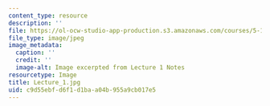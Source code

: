 ```yaml
---
content_type: resource
description: ''
file: https://ol-ocw-studio-app-production.s3.amazonaws.com/courses/5-111sc-principles-of-chemical-science-fall-2014/c9d55ebfd6f1d1baa04b955a9cb017e5_Lecture_1.jpg
file_type: image/jpeg
image_metadata:
  caption: ''
  credit: ''
  image-alt: Image excerpted from Lecture 1 Notes
resourcetype: Image
title: Lecture_1.jpg
uid: c9d55ebf-d6f1-d1ba-a04b-955a9cb017e5
---
```

